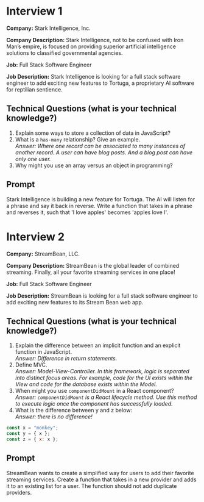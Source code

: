 # Interview 1

**Company:** Stark Intelligence, Inc.

**Company Description:** Stark Intelligence, not to be confused with Iron Man’s empire, is focused on providing superior artificial intelligence solutions to classified governmental agencies.

**Job:** Full Stack Software Engineer

**Job Description:** Stark Intelligence is looking for a full stack software engineer to add exciting new features to Tortuga, a proprietary AI software for reptilian sentience.

## Technical Questions (what is your technical knowledge?)

1. Explain some ways to store a collection of data in JavaScript?
1. What is a `has-many` relationship? Give an example.  
   _Answer: Where one record can be associated to many instances of another record. A user can have blog posts. And a blog post can have only one user._
1. Why might you use an array versus an object in programming?

## Prompt

Stark Intelligence is building a new feature for Tortuga. The AI will listen for a phrase and say it back in reverse. Write a function that takes in a phrase and reverses it, such that 'I love apples' becomes 'apples love I'.

# Interview 2

**Company:** StreamBean, LLC.

**Company Description:** StreamBean is the global leader of combined streaming. Finally, all your favorite streaming services in one place!

**Job:** Full Stack Software Engineer

**Job Description:** StreamBean is looking for a full stack software engineer to add exciting new features to its Stream Bean web app.

## Technical Questions (what is your technical knowledge?)

1. Explain the difference between an implicit function and an explicit function in JavaScript.  
   _Answer: Difference in return statements._
1. Define MVC.  
   _Answer: Model-View-Controller. In this framework, logic is separated into distinct focus areas. For example, code for the UI exists within the View and code for the database exists within the Model._
1. When might you use `componentDidMount` in a React component?  
   _Answer: `componentDidMount` is a React lifecycle method. Use this method to execute logic once the component has successfully loaded._
1. What is the difference between y and z below:  
   _Answer: there is no difference!_

```javascript
const x = "monkey";
const y = { x };
const z = { x: x };
```

## Prompt

StreamBean wants to create a simplified way for users to add their favorite streaming services. Create a function that takes in a new provider and adds it to an existing list for a user. The function should not add duplicate providers.
